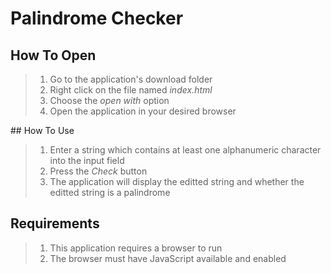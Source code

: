 # Palindrome Checker

## How To Open
> 1. Go to the application's download folder
> 2. Right click on the file named _index.html_
> 3. Choose the _open with_ option
> 4. Open the application in your desired browser

## How To Use
> 1. Enter a string which contains at least one alphanumeric character into the input field
> 2. Press the _Check_ button
> 3. The application will display the editted string and whether the editted string is a palindrome

## Requirements
> 1. This application requires a browser to run
> 2. The browser must have JavaScript available and enabled